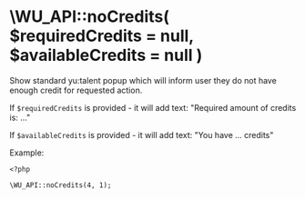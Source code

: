\WU_API::noCredits( $requiredCredits = null, $availableCredits = null )
===

Show standard yu:talent popup which will inform user they do not have enough credit for requested action.

If `$requiredCredits` is provided - it will add text: "Required amount of credits is: ..."

If `$availableCredits` is provided - it will add text: "You have ... credits"

Example:

```
<?php

\WU_API::noCredits(4, 1);
```
